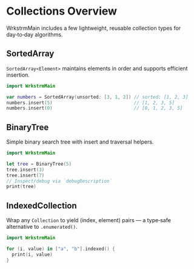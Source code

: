 # Collections Overview

WrkstrmMain includes a few lightweight, reusable collection types for day‑to‑day algorithms.

## SortedArray

`SortedArray<Element>` maintains elements in order and supports efficient insertion.

```swift
import WrkstrmMain

var numbers = SortedArray(unsorted: [3, 1, 2]) // sorted: [1, 2, 3]
numbers.insert(5)                              // [1, 2, 3, 5]
numbers.insert(0)                              // [0, 1, 2, 3, 5]
```

## BinaryTree

Simple binary search tree with insert and traversal helpers.

```swift
import WrkstrmMain

let tree = BinaryTree(5)
tree.insert(3)
tree.insert(7)
// Inspect/debug via `debugDescription`
print(tree)
```

## IndexedCollection

Wrap any `Collection` to yield (index, element) pairs — a type‑safe alternative to `.enumerated()`.

```swift
import WrkstrmMain

for (i, value) in ["a", "b"].indexed() {
  print(i, value)
}
```
